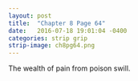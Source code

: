 ```yaml
---
layout: post
title:  "Chapter 8 Page 64"
date:   2016-07-18 19:01:04 -0400
categories: strip grip
strip-image: ch8pg64.png
---
```

The wealth of pain from poison swill.   
